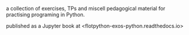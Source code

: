 a collection of exercises, TPs and miscell pedagogical material for practising programing in Python.

published as a Jupyter book at
<flotpython-exos-python.readthedocs.io>
